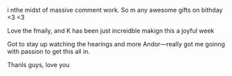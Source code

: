 i nthe  midst  of massive  comment work. So m any awesome  gifts on bithday  <3 <3

Love  the  fmaily, and K has been just increidble makign this a joyful week

Got to stay up  watching the hearings and more Andor—really  got me goinng  with passion  to get this all in.


Thanls guys, love you
